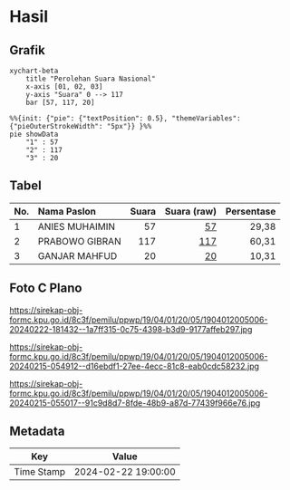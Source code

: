 # Hasil

## Grafik

```mermaid
xychart-beta
    title "Perolehan Suara Nasional"
    x-axis [01, 02, 03]
    y-axis "Suara" 0 --> 117
    bar [57, 117, 20]
```

```mermaid
%%{init: {"pie": {"textPosition": 0.5}, "themeVariables": {"pieOuterStrokeWidth": "5px"}} }%%
pie showData
    "1" : 57
    "2" : 117
    "3" : 20
```

## Tabel

| No. | Nama Paslon    | Suara | Suara (raw) | Persentase |
|:--- |:-------------- | -----:| -----------:| ----------:|
| 1   | ANIES MUHAIMIN | 57    | [57][p-1]   | 29,38      |
| 2   | PRABOWO GIBRAN | 117   | [117][p-2]  | 60,31      |
| 3   | GANJAR MAHFUD  | 20    | [20][p-3]   | 10,31      |


[p-1]: https://github.com/gigit-pemilu/pemilu-2024/blob/main/pilpres/hitung-suara/sub/19-kepulauan-bangka-belitung/sub/04-bangka-tengah/sub/01-koba/sub/2005-kurau-(timur)/sub/006-tps/sub/paslon-1.txt
[p-2]: https://github.com/gigit-pemilu/pemilu-2024/blob/main/pilpres/hitung-suara/sub/19-kepulauan-bangka-belitung/sub/04-bangka-tengah/sub/01-koba/sub/2005-kurau-(timur)/sub/006-tps/sub/paslon-2.txt
[p-3]: https://github.com/gigit-pemilu/pemilu-2024/blob/main/pilpres/hitung-suara/sub/19-kepulauan-bangka-belitung/sub/04-bangka-tengah/sub/01-koba/sub/2005-kurau-(timur)/sub/006-tps/sub/paslon-3.txt

## Foto C Plano

https://sirekap-obj-formc.kpu.go.id/8c3f/pemilu/ppwp/19/04/01/20/05/1904012005006-20240222-181432--1a7ff315-0c75-4398-b3d9-9177affeb297.jpg

https://sirekap-obj-formc.kpu.go.id/8c3f/pemilu/ppwp/19/04/01/20/05/1904012005006-20240215-054912--d16ebdf1-27ee-4ecc-81c8-eab0cdc58232.jpg

https://sirekap-obj-formc.kpu.go.id/8c3f/pemilu/ppwp/19/04/01/20/05/1904012005006-20240215-055017--91c9d8d7-8fde-48b9-a87d-77439f966e76.jpg


## Metadata

| Key        | Value               |
| ---------- | ------------------- |
| Time Stamp | 2024-02-22 19:00:00 |



